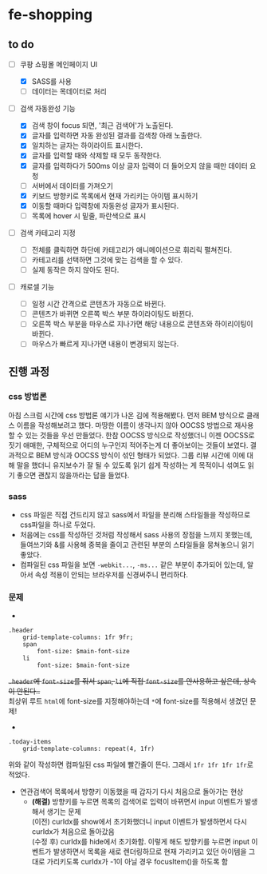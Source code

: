 # fe-shopping

## to do

-   [ ] 쿠팡 쇼핑몰 메인페이지 UI

    -   [x] SASS를 사용
    -   [ ] 데이터는 목데이터로 처리

-   [ ] 검색 자동완성 기능

    -   [x] 검색 창이 focus 되면, '최근 검색어'가 노출된다.
    -   [x] 글자를 입력하면 자동 완성된 결과를 검색창 아래 노출한다.
    -   [x] 일치하는 글자는 하이라이트 표시한다.
    -   [x] 글자를 입력할 때와 삭제할 때 모두 동작한다.
    -   [x] 글자를 입력하다가 500ms 이상 글자 입력이 더 들어오지 않을 때만 데이터 요청
    -   [ ] 서버에서 데이터를 가져오기
    -   [x] 키보드 방향키로 목록에서 현재 가리키는 아이템 표시하기
    -   [x] 이동할 때마다 입력창에 자동완성 글자가 표시된다.
    -   [ ] 목록에 hover 시 밑줄, 파란색으로 표시

-   [ ] 검색 카테고리 지정

    -   [ ] 전체를 클릭하면 하단에 카테고리가 애니메이션으로 휘리릭 펼쳐진다.
    -   [ ] 카테고리를 선택하면 그것에 맞는 검색을 할 수 있다.
    -   [ ] 실제 동작은 하지 않아도 된다.

-   [ ] 캐로셀 기능

    -   [ ] 일정 시간 간격으로 콘텐츠가 자동으로 바뀐다.
    -   [ ] 콘텐츠가 바뀌면 오른쪽 박스 부분 하이라이팅도 바뀐다.
    -   [ ] 오른쪽 박스 부분을 마우스로 지나가면 해당 내용으로 콘텐츠와 하이리이팅이 바뀐다.
    -   [ ] 마우스가 빠르게 지나가면 내용이 변경되지 않는다.

## 진행 과정

### css 방법론

아침 스크럼 시간에 css 방법론 얘기가 나온 김에 적용해봤다. 먼저 BEM 방식으로 클래스 이름을 작성해보려고 했다. 마땅한 이름이 생각나지 않아 OOCSS 방법으로 재사용할 수 있는 것들을 우선 만들었다. 한참 OOCSS 방식으로 작성했더니 이젠 OOCSS로 짓기 애매한, 구체적으로 어디의 누구인지 적어주는게 더 좋아보이는 것들이 보였다. 결과적으로 BEM 방식과 OOCSS 방식이 섞인 형태가 되었다. 그룹 리뷰 시간에 이에 대해 말을 했더니 유지보수가 잘 될 수 있도록 읽기 쉽게 작성하는 게 목적이니 섞여도 읽기 좋으면 괜찮지 않을까라는 답을 들었다.

### sass

-   css 파일은 직접 건드리지 않고 sass에서 파일을 분리해 스타일들을 작성하므로 css파일을 하나로 두었다.
-   처음에는 css를 작성하던 것처럼 작성해서 sass 사용의 장점을 느끼지 못했는데, 들여쓰기와 &를 사용해 중복을 줄이고 관련된 부분의 스타일들을 뭉쳐놓으니 읽기 좋았다.
-   컴파일된 css 파일을 보면 `-webkit...`, `-ms...` 같은 부분이 추가되어 있는데, 알아서 속성 적용이 안되는 브라우저를 신경써주니 편리하다.

### 문제

-

```
.header
    grid-template-columns: 1fr 9fr;
    span
        font-size: $main-font-size
    li
        font-size: $main-font-size
```

~~`.header`에 `font-size`를 줘서 `span`, `li`에 직접 `font-size`를 안사용하고 싶은데, 상속이 안된다..~~  
최상위 루트 `html`에 font-size를 지정해야하는데 `*`에 font-size를 적용해서 생겼던 문제!

-

```
.today-items
    grid-template-columns: repeat(4, 1fr)
```

위와 같이 작성하면 컴파일된 css 파일에 빨간줄이 뜬다. 그래서 `1fr 1fr 1fr 1fr`로 적었다.

-   연관검색어 목록에서 방향키 이동했을 때 갑자기 다시 처음으로 돌아가는 현상
    -   **(해결)** 방향키를 누르면 목록의 검색어로 입력이 바뀌면서 input 이벤트가 발생해서 생기는 문제  
        (이전) curIdx를 show에서 초기화했더니 input 이벤트가 발생하면서 다시 curIdx가 처음으로 돌아갔음  
        (수정 후) curIdx를 hide에서 초기화함. 이렇게 해도 방향키를 누르면 input 이벤트가 발생하면서 목록을 새로 렌더링하므로 현재 가리키고 있던 아이템을 그대로 가리키도록 curIdx가 -1이 아닐 경우 focusItem()을 하도록 함
